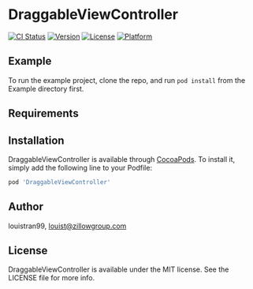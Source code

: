 # DraggableViewController

[![CI Status](https://img.shields.io/travis/louistran99/DraggableViewController.svg?style=flat)](https://travis-ci.org/louistran99/DraggableViewController)
[![Version](https://img.shields.io/cocoapods/v/DraggableViewController.svg?style=flat)](https://cocoapods.org/pods/DraggableViewController)
[![License](https://img.shields.io/cocoapods/l/DraggableViewController.svg?style=flat)](https://cocoapods.org/pods/DraggableViewController)
[![Platform](https://img.shields.io/cocoapods/p/DraggableViewController.svg?style=flat)](https://cocoapods.org/pods/DraggableViewController)

## Example

To run the example project, clone the repo, and run `pod install` from the Example directory first.

## Requirements

## Installation

DraggableViewController is available through [CocoaPods](https://cocoapods.org). To install
it, simply add the following line to your Podfile:

```ruby
pod 'DraggableViewController'
```

## Author

louistran99, louist@zillowgroup.com

## License

DraggableViewController is available under the MIT license. See the LICENSE file for more info.
